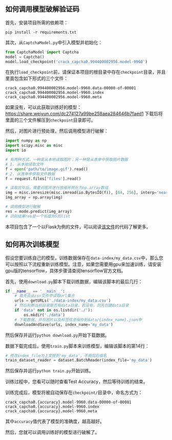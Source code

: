 ## 如何调用模型破解验证码
首先，安装项目所需的依赖项：
```
pip install -r requirements.txt
```

其次，从`CaptchaModel.py`中引入模型并初始化：
```python
from CaptchaModel import Captcha
model = Captcha()
model.load_checkpoint('crack_capcha0.994400002956.model-9960')
```

在执行`load_checkpoint`前，请保证本项目的根目录中存在`checkpoint`目录，并且里面包含如下形式的三个文件：
```
crack_capcha0.994400002956.model-9960.data-00000-of-00001
crack_capcha0.994400002956.model-9960.index
crack_capcha0.994400002956.model-9960.meta
```
如果没有，可以此获取训练好的模型：https://share.weiyun.com/dc274127a99be258aea284646b7faed1 下载后将里面的三个文件解压到`checkpoint`目录即可。

然后，对图片进行预处理，然后调用模型进行破解：
```python
import numpy as np
import scipy.misc as misc
import io

# 有两种方式，一种是从本地读取图片；另一种是从表单中获取图片数据
# 1. 从本地读取文件
f = open('path/to/image.gif').read()
# 2. 从表单中获取文件数据
f = request.files['files'].read()

# 读取完毕后，需要对图片进行放缩并转化为np.array数组
img = misc.imresize(misc.imread(io.BytesIO(f)), [64, 256], interp='nearest')
img_array = np.array(img)

# 调用模型进行破解
res = mode.predict(img_array)
# 识别结果res是一个长度为5的list
```
本项目包含了一个以Flask为例的文件，可以阅读[该文件](../server.py)的代码了解更多。

## 如何再次训练模型
假设您要训练自己的模型，训练数据保存在`data-index/my_data.csv`中，那么您可以按照以下流程重新训练模型。注意，如果您需要用gpu来加速训练，请安装gpu版的tensorflow，具体步骤请查阅tensorflow官方文档。

首先，使用`download.py`脚本下载训练数据，编辑该脚本的最后几行：
```python
if __name__ == '__main__':
    # 首先会从csv文件中读取url集合
    urls = getURLs('./data-index/my_data.csv')
    # 然后判断当前目录是否有data目录，若没有，则先创建data目录
    if 'data' not in os.listdir('./'):
        os.mkdir('./data')
    # 下载数据，并将图片以及标签信息保存到data/{index_name}.json中
    downloadAndSave(urls, index_name='my_data')
```
然后保存并运行`python download.py`开始下载数据。

数据下载完成后，使用`train.py`脚本来训练模型，编辑该脚本的第14行：
```python
# 修改index_file为上文提到'my_data'，不用加后缀名
train_dataset_reader = dataset.BatchReader(index_file='my_data')
```
然后保存并运行`python train.py`开始训练。

训练过程中，您看可以随时查看Test Accuracy，然后等待训练的结束。

训练完成后，模型将被自动保存在`checkpoint/`目录中，命名方式为：
```
crack_capcha0.{accuracy}.model-9960.data-00000-of-00001
crack_capcha0.{accuracy}.model-9960.index
crack_capcha0.{accuracy}.model-9960.meta
```
其中`accuracy`值代表了模型的准确度，越高越好。

然后，您就可以调用训练好的模型进行破解了。
